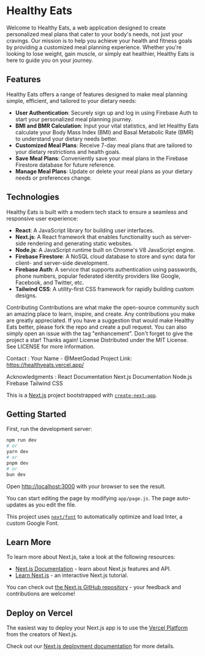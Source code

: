 # Healthy Eats

Welcome to Healthy Eats, a web application designed to create personalized meal plans that cater to your body's needs, not just your cravings. Our mission is to help you achieve your health and fitness goals by providing a customized meal planning experience. Whether you're looking to lose weight, gain muscle, or simply eat healthier, Healthy Eats is here to guide you on your journey.

## Features

Healthy Eats offers a range of features designed to make meal planning simple, efficient, and tailored to your dietary needs:

- **User Authentication**: Securely sign up and log in using Firebase Auth to start your personalized meal planning journey.
- **BMI and BMR Calculation**: Input your vital statistics, and let Healthy Eats calculate your Body Mass Index (BMI) and Basal Metabolic Rate (BMR) to understand your dietary needs better.
- **Customized Meal Plans**: Receive 7-day meal plans that are tailored to your dietary restrictions and health goals.
- **Save Meal Plans**: Conveniently save your meal plans in the Firebase Firestore database for future reference.
- **Manage Meal Plans**: Update or delete your meal plans as your dietary needs or preferences change.

## Technologies

Healthy Eats is built with a modern tech stack to ensure a seamless and responsive user experience:

- **React**: A JavaScript library for building user interfaces.
- **Next.js**: A React framework that enables functionality such as server-side rendering and generating static websites.
- **Node.js**: A JavaScript runtime built on Chrome's V8 JavaScript engine.
- **Firebase Firestore**: A NoSQL cloud database to store and sync data for client- and server-side development.
- **Firebase Auth**: A service that supports authentication using passwords, phone numbers, popular federated identity providers like Google, Facebook, and Twitter, etc.
- **Tailwind CSS**: A utility-first CSS framework for rapidly building custom designs.


Contributing
Contributions are what make the open-source community such an amazing place to learn, inspire, and create. Any contributions you make are greatly appreciated.
If you have a suggestion that would make Healthy Eats better, please fork the repo and create a pull request. You can also simply open an issue with the tag "enhancement". Don't forget to give the project a star! Thanks again!
License
Distributed under the MIT License. See LICENSE for more information.

Contact :
Your Name - @MeetGodad 
Project Link: https://healthyeats.vercel.app/

Acknowledgments : 
React Documentation
Next.js Documentation
Node.js
Firebase
Tailwind CSS


This is a [Next.js](https://nextjs.org/) project bootstrapped with [`create-next-app`](https://github.com/vercel/next.js/tree/canary/packages/create-next-app).

## Getting Started

First, run the development server:

```bash
npm run dev
# or
yarn dev
# or
pnpm dev
# or
bun dev
```

Open [http://localhost:3000](http://localhost:3000) with your browser to see the result.

You can start editing the page by modifying `app/page.js`. The page auto-updates as you edit the file.

This project uses [`next/font`](https://nextjs.org/docs/basic-features/font-optimization) to automatically optimize and load Inter, a custom Google Font.

## Learn More

To learn more about Next.js, take a look at the following resources:

- [Next.js Documentation](https://nextjs.org/docs) - learn about Next.js features and API.
- [Learn Next.js](https://nextjs.org/learn) - an interactive Next.js tutorial.

You can check out [the Next.js GitHub repository](https://github.com/vercel/next.js/) - your feedback and contributions are welcome!

## Deploy on Vercel

The easiest way to deploy your Next.js app is to use the [Vercel Platform](https://vercel.com/new?utm_medium=default-template&filter=next.js&utm_source=create-next-app&utm_campaign=create-next-app-readme) from the creators of Next.js.

Check out our [Next.js deployment documentation](https://nextjs.org/docs/deployment) for more details.
